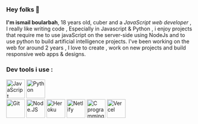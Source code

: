 ### Hey folks 👋

<strong>I'm ismail boularbah</strong>, 18 years old, cuber and a <i>JavaScript web developer</i> , I really like writing code , Especially in Javascript & Python , i enjoy projects that require me to use javaScript on the server-side using NodeJs and to use python to build artificial intelligence projects. I've been working on the web for around 2 years , I love to create , work on new projects and build responsive web apps & designs.

### Dev tools i use :

<a href="https://www.javascript.com/"><img height="50px" width="50px" src="https://boularbahismail.netlify.app/img/ai/jslogo.svg" title="JavaScript" /></a> 
<a href="https://www.python.org/"><img height="50px" width="50px" src="https://boularbahismail.netlify.app/img/ai/python.svg" title="Python" /></a>  
<a href="https://git-scm.com/"><img height="50px" width="50px" src="https://boularbahismail.netlify.app/img/ai/git.svg" title="Git" /></a> 
<a href="https://nodejs.org/en/"><img height="50px" width="50px" src="https://boularbahismail.netlify.app/img/ai/nodejs-icon.svg" title="Node.JS" /></a>
<a href="https://www.heroku.com/"><img height="50px" width="50px" src="https://cdn.iconscout.com/icon/free/png-512/heroku-5-569467.png" title="Heroku" /></a>
<a href="https://www.netlify.com/"><img height="50px" width="50px" src="https://cdn.worldvectorlogo.com/logos/netlify.svg" title="Netlify" /></a>
<a href="https://openclassrooms.com/fr/courses/19980-apprenez-a-programmer-en-c"><img height="50px" width="50px" src="https://cdn.iconscout.com/icon/free/png-512/c-programming-569564.png" title="C programming language" /></a>
<a href="https://vercel.com/"><img height="50px" width="50px" src="https://assets-global.website-files.com/5f217a8e6bc2c82a9d803089/5f217a8e6bc2c80d3780360e_CBm5_MB7_400x400.jpg" title="Vercel" /></a>
